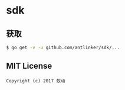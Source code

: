 # sdk

## 获取

``` bash 
$ go get -v -u github.com/antlinker/sdk/...
```

## MIT License

    Copyright (c) 2017 蚁动
